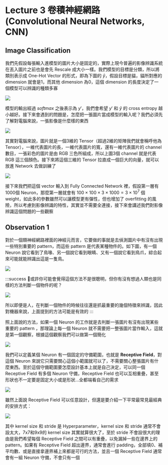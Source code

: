 # Lecture 3 卷積神經網路 (Convolutional Neural Networks, CNN)

## Image Classification

我們先假設每張輸入進模型的圖片大小是固定的，實際上現今普遍的影像辨識系統在丟入圖片之前也是會先 Rescale 成大小一樣。我們模型的目標是分類，所以將類別表示成 One-Hot Vector 的形式，即為下圖的 $\hat{y}$，假設目標是貓，貓所對應的 dimension 就會是1，而其他 dimension 為0，這個 dimension 的長度決定了一個模型可以辨識的種類多寡

![](https://i.imgur.com/UKjO0oY.png)

模型的輸出經過 $softmax$ 之後表示為 $y'$，我們會希望 $y'$ 和 $\hat{y}$ 的 cross entropy 越小越好。接下來會遇到的問題是，怎麼把一張圖片當成模型的輸入呢？我們必須先了解對電腦來說，一張影像是什麼樣的東西

![](https://i.imgur.com/hkmYscn.png)

其實對電腦來說，圖片就是一個3維的 Tensor（超過2維的矩陣我們就會稱呼他為 Tensor），一維代表圖片的長，一維代表圖片的寬，還有一維代表圖片的 channel 數目，一張彩色的圖片是由 RGB 三色所組成，所以上圖3個 channel 就是代表 RGB 這三個顏色。接下來將這個三維的 Tensor 拉直成一個巨大的向量，就可以放進 Network 去做訓練了

![](https://i.imgur.com/KBgrB5f.png)

接下來我們把這個 vector 輸入到 Fully Connected Network 裡，假設第一層有1000個 Neuron，那麼第一層就會有 $100\times100\times3\times1000=3\times10^7$ 個 weight，如此多的參數雖然可以讓模型更有彈性，但也增加了 overfitting 的風險，所以考慮到影像辨識的特性，其實並不需要全連接，接下來會講述我們對影像辨識這個問題的一些觀察

## Observation 1

對於一個類神經網路裡面的神經元而言，它要做的事就是去偵測圖片中有沒有出現一些特別重要的 pattern，而這些 pattern 是代表某種物件的。如下圖，有一個 Neuron 說它看到了鳥喙、另一個說它看到眼睛、又有一個說它看到鳥爪，綜合起來可能就能辨識出這是一隻鳥。

![](https://i.imgur.com/vXKUwY0.png)

:::success
🤔或許你可能會覺得這個方法不是很聰明，但你有沒有想過人類也是同樣的方法判斷一個物件的呢？

![](https://i.imgur.com/RD5Q5k9.png)

所以即便是人，在判斷一個物件的時候往往還是抓最重要的幾個特徵來辨識，因此對機器來說，上面提到的方法可能是有效的
:::

照上面說的方法，如果一個 Neuron 的工作就是去判斷一張圖片有沒有出現某些重要的 pattern ，那理論上每一個 Neuron 就不需要把一整張圖片當作輸入，這就是第一個觀察，根據這個觀察我們可以做第一個簡化

![](https://i.imgur.com/r120Qrl.png)

我們可以定義某個 Neuron 有一個固定的守備範圍，也就是 **Receptive Field**，對這個 Neuron 來說它只需要關心這個小範圍就可以了，不需要關心整張圖片有什麼東西。至於這個守備範圍要怎麼設計基本上就是自己決定，可以同一個 Receptive Field 有多個 Neuron 守備，Receptive Field 也可以互相重疊，甚至形狀也不一定要是固定大小或是形狀...全都端看自己的需求

![](https://i.imgur.com/uxNKqC2.png)

雖然上面說 Receptive Field 可以任意設計，但還是要介紹一下平常最常見最經典的安排方式：

![](https://i.imgur.com/LcVitq7.png)

其中 kernel size 和 stride 是 Hyperparameter，kernel size 和 stride 通常不會設太大，7x7和9x9的 kernel size 其實就算很大了，至於 stride 不會設很大的理由是我們希望每個 Receptive Field 之間可以有重疊，以免漏掉一些在邊界上的 pattern。如果有 Receptive Field 超出邊界，通常會進行 padding，全部填0、補平均數、或是直接拿邊界補上來都是可行的方法，並且一個 Receptive Field 通常會有一組 Neuron 守備，不會只有一個

